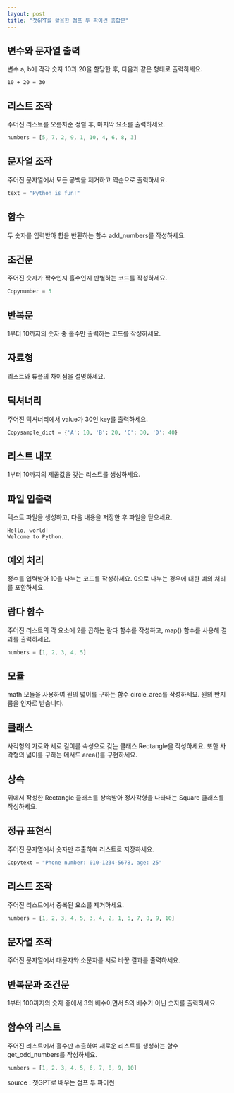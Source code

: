 ```yaml
---
layout: post
title: "챗GPT를 활용한 점프 투 파이썬 종합문"
---
```




## 변수와 문자열 출력

변수 a, b에 각각 숫자 10과 20을 할당한 후, 다음과 같은 형태로 출력하세요.

```no-highlight
10 + 20 = 30
```



## 리스트 조작

주어진 리스트를 오름차순 정렬 후, 마지막 요소를 출력하세요.

```python
numbers = [5, 7, 2, 9, 1, 10, 4, 6, 8, 3]
```



## 문자열 조작

주어진 문자열에서 모든 공백을 제거하고 역순으로 출력하세요.

```python
text = "Python is fun!"
```



## 함수

두 숫자를 입력받아 합을 반환하는 함수 add_numbers를 작성하세요.



## 조건문

주어진 숫자가 짝수인지 홀수인지 판별하는 코드를 작성하세요.

```python
Copynumber = 5
```



## 반복문

1부터 10까지의 숫자 중 홀수만 출력하는 코드를 작성하세요.



## 자료형

리스트와 튜플의 차이점을 설명하세요.



## 딕셔너리

주어진 딕셔너리에서 value가 30인 key를 출력하세요.

```python
Copysample_dict = {'A': 10, 'B': 20, 'C': 30, 'D': 40}
```



## 리스트 내포

1부터 10까지의 제곱값을 갖는 리스트를 생성하세요.



## 파일 입출력

텍스트 파일을 생성하고, 다음 내용을 저장한 후 파일을 닫으세요.

```no-highlight
Hello, world!
Welcome to Python.
```



## 예외 처리

정수를 입력받아 10을 나누는 코드를 작성하세요. 0으로 나누는 경우에 대한 예외 처리를 포함하세요.



## 람다 함수

주어진 리스트의 각 요소에 2를 곱하는 람다 함수를 작성하고, map() 함수를 사용해 결과를 출력하세요.

```python
numbers = [1, 2, 3, 4, 5]
```



## 모듈

math 모듈을 사용하여 원의 넓이를 구하는 함수 circle_area를 작성하세요. 원의 반지름을 인자로 받습니다.



## 클래스

사각형의 가로와 세로 길이를 속성으로 갖는 클래스 Rectangle을 작성하세요. 또한 사각형의 넓이를 구하는 메서드 area()를 구현하세요.



## 상속

위에서 작성한 Rectangle 클래스를 상속받아 정사각형을 나타내는 Square 클래스를 작성하세요.



## 정규 표현식

주어진 문자열에서 숫자만 추출하여 리스트로 저장하세요.

```python
Copytext = "Phone number: 010-1234-5678, age: 25"
```



## 리스트 조작

주어진 리스트에서 중복된 요소를 제거하세요.

```python
numbers = [1, 2, 3, 4, 5, 3, 4, 2, 1, 6, 7, 8, 9, 10]
```



## 문자열 조작

주어진 문자열에서 대문자와 소문자를 서로 바꾼 결과를 출력하세요.



## 반복문과 조건문

1부터 100까지의 숫자 중에서 3의 배수이면서 5의 배수가 아닌 숫자를 출력하세요.



## 함수와 리스트

주어진 리스트에서 홀수만 추출하여 새로운 리스트를 생성하는 함수 get_odd_numbers를 작성하세요.

```python
numbers = [1, 2, 3, 4, 5, 6, 7, 8, 9, 10]
```



source : 챗GPT로 배우는 점프 투 파이썬